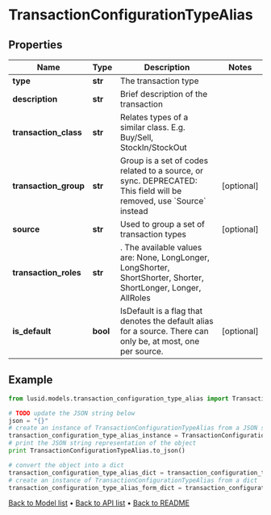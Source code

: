 # TransactionConfigurationTypeAlias


## Properties
Name | Type | Description | Notes
------------ | ------------- | ------------- | -------------
**type** | **str** | The transaction type | 
**description** | **str** | Brief description of the transaction | 
**transaction_class** | **str** | Relates types of a similar class. E.g. Buy/Sell, StockIn/StockOut | 
**transaction_group** | **str** | Group is a set of codes related to a source, or sync. DEPRECATED: This field will be removed, use &#x60;Source&#x60; instead | [optional] 
**source** | **str** | Used to group a set of transaction types | [optional] 
**transaction_roles** | **str** | . The available values are: None, LongLonger, LongShorter, ShortShorter, Shorter, ShortLonger, Longer, AllRoles | 
**is_default** | **bool** | IsDefault is a flag that denotes the default alias for a source. There can only be, at most, one per source. | [optional] 

## Example

```python
from lusid.models.transaction_configuration_type_alias import TransactionConfigurationTypeAlias

# TODO update the JSON string below
json = "{}"
# create an instance of TransactionConfigurationTypeAlias from a JSON string
transaction_configuration_type_alias_instance = TransactionConfigurationTypeAlias.from_json(json)
# print the JSON string representation of the object
print TransactionConfigurationTypeAlias.to_json()

# convert the object into a dict
transaction_configuration_type_alias_dict = transaction_configuration_type_alias_instance.to_dict()
# create an instance of TransactionConfigurationTypeAlias from a dict
transaction_configuration_type_alias_form_dict = transaction_configuration_type_alias.from_dict(transaction_configuration_type_alias_dict)
```
[Back to Model list](../README.md#documentation-for-models) &#8226; [Back to API list](../README.md#documentation-for-api-endpoints) &#8226; [Back to README](../README.md)



